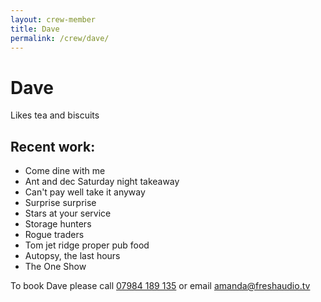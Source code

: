 ```yaml
---
layout: crew-member
title: Dave
permalink: /crew/dave/
---
```


# Dave
Likes tea and biscuits

## Recent work:
+ Come dine with me
+ Ant and dec Saturday night takeaway 
+ Can't pay well take it anyway
+ Surprise surprise
+ Stars at your service
+ Storage hunters
+ Rogue traders
+ Tom jet ridge proper pub food
+ Autopsy, the last hours
+ The One Show 

To book Dave please call [07984 189 135](tel:+447984189135) or email [amanda@freshaudio.tv](mailto:amanda@freshaudio.tv)